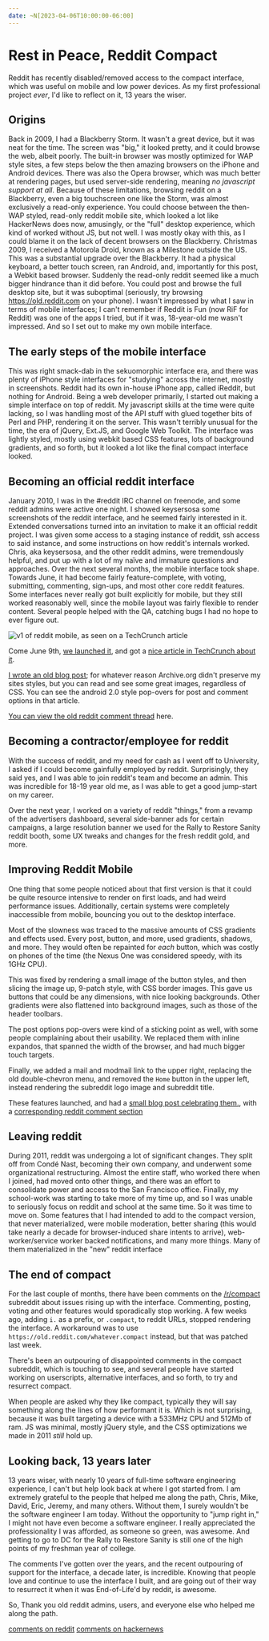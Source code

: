 ```yaml
---
date: ~N[2023-04-06T10:00:00-06:00]
---
```


# Rest in Peace, Reddit Compact

Reddit has recently disabled/removed access to the compact interface, which was useful on mobile and low power devices. As my first professional project _ever_, I'd like to reflect on it, 13 years the wiser.

## Origins

Back in 2009, I had a Blackberry Storm. It wasn't a great device, but it was neat for the time. The screen was "big," it looked pretty, and it could browse the web, albeit poorly. The built-in browser was mostly optimized for WAP style sites, a few steps below the then amazing browsers on the iPhone and Android devices. There was also the Opera browser, which was much better at rendering pages, but used server-side rendering, meaning _no javascript support at all_. Because of these limitations, browsing reddit on a Blackberry, even a big touchscreen one like the Storm, was almost exclusively a read-only experience. You could choose between the then-WAP styled, read-only reddit mobile site, which looked a lot like HackerNews does now, amusingly, or the "full" desktop experience, which kind of worked without JS, but not well. I was mostly okay with this, as I could blame it on the lack of decent browsers on the Blackberry.
Christmas 2009, I received a Motorola Droid, known as a Milestone outside the US. This was a substantial upgrade over the Blackberry. It had a physical keyboard, a better touch screen, ran Android, and, importantly for this post, a Webkit based browser. Suddenly the read-only reddit seemed like a much bigger hindrance than it did before. You could post and browse the full desktop site, but it was suboptimal (seriously, try browsing https://old.reddit.com on your phone). I wasn't impressed by what I saw in terms of mobile interfaces; I can't remember if Reddit is Fun (now RiF for Reddit) was one of the apps I tried, but if it was, 18-year-old me wasn't impressed. And so I set out to make my own mobile interface.

## The early steps of the mobile interface

This was right smack-dab in the sekuomorphic interface era, and there was plenty of iPhone style interfaces for "studying" across the internet, mostly in screenshots. Reddit had its own in-house iPhone app, called iReddit, but nothing for Android. Being a web developer primarily, I started out making a simple interface on top of reddit. My javascript skills at the time were quite lacking, so I was handling most of the API stuff with glued together bits of Perl and PHP, rendering it on the server. This wasn't terribly unusual for the time, the era of jQuery, Ext.JS, and Google Web Toolkit. The interface was lightly styled, mostly using webkit based CSS features, lots of background gradients, and so forth, but it looked a lot like the final compact interface looked.

## Becoming an official reddit interface

January 2010, I was in the #reddit IRC channel on freenode, and some reddit admins were active one night. I showed keysersosa some screenshots of the reddit interface, and he seemed fairly interested in it. Extended conversations turned into an invitation to make it an official reddit project. I was given some access to a staging instance of reddit, ssh access to said instance, and some instructions on how reddit's internals worked. Chris, aka keysersosa, and the other reddit admins, were tremendously helpful, and put up with a lot of my naïve and immature questions and approaches. Over the next several months, the mobile interface took shape. Towards June, it had become fairly feature-complete, with voting, submitting, commenting, sign-ups, and most other core reddit features. Some interfaces never really got built explicitly for mobile, but they still worked reasonably well, since the mobile layout was fairly flexible to render content. Several people helped with the QA, catching bugs I had no hope to ever figure out.

![v1 of reddit mobile, as seen on a TechCrunch article](/postimages/reddit-mobile-tc.jpg)

Come June 9th, [we launched it](https://web.archive.org/web/20100612133310/http://blog.reddit.com/2010/06/better-mobile-reddit-for-all.html), and got a [nice article in TechCrunch about it](https://techcrunch.com/2010/06/09/reddit-mobile).

[I wrote an old blog post](https://web.archive.org/web/20100614000623/http://paradoxdgn.com/post/the-design-process-for-reddit-mobile); for whatever reason Archive.org didn't preserve my sites styles, but you can read and see some great images, regardless of CSS. You can see the android 2.0 style pop-overs for post and comment options in that article.

[You can view the old reddit comment thread](https://www.reddit.com/r/announcements/comments/cd9ju/weve_revamped_reddits_mobile_site_let_us_know/) here.

## Becoming a contractor/employee for reddit

With the success of reddit, and my need for cash as I went off to University, I asked if I could become gainfully employed by reddit. Surprisingly, they said yes, and I was able to join reddit's team and become an admin. This was incredible for 18-19 year old me, as I was able to get a good jump-start on my career.

Over the next year, I worked on a variety of reddit "things," from a revamp of the advertisers dashboard, several side-banner ads for certain campaigns, a large resolution banner we used for the Rally to Restore Sanity reddit booth, some UX tweaks and changes for the fresh reddit gold, and more.

## Improving Reddit Mobile

One thing that some people noticed about that first version is that it could be quite resource intensive to render on first loads, and had weird performance issues. Additionally, certain systems were completely inaccessible from mobile, bouncing you out to the desktop interface.

Most of the slowness was traced to the massive amounts of CSS gradients and effects used. Every post, button, and more, used gradients, shadows, and more. They would often be repainted for _each_ button, which was costly on phones of the time (the Nexus One was considered speedy, with its 1GHz CPU).

This was fixed by rendering a small image of the button styles, and then slicing the image up, 9-patch style, with CSS border images. This gave us buttons that could be any dimensions, with nice looking backgrounds. Other gradients were also flattened into background images, such as those of the header toolbars.

The post options pop-overs were kind of a sticking point as well, with some people complaining about their usability. We replaced them with inline expandos, that spanned the width of the browser, and had much bigger touch targets.

Finally, we added a mail and modmail link to the upper right, replacing the old double-chevron menu, and removed the `Home` button in the upper left, instead rendering the subreddit logo image and subreddit title.

These features launched, and had a [small blog post celebrating them.](https://web.archive.org/web/20110724041754/http://blog.reddit.com/2011/07/next-generation-of-reddit-mobile.html), with a [corresponding reddit comment section](https://www.reddit.com/r/blog/comments/iw1kz/the_next_generation_of_reddit_mobile/)

## Leaving reddit

During 2011, reddit was undergoing a lot of significant changes. They split off from Condé Nast, becoming their own company, and underwent some organizational restructuring. Almost the entire staff, who worked there when I joined, had moved onto other things, and there was an effort to consolidate power and access to the San Francisco office. Finally, my school-work was starting to take more of my time up, and so I was unable to seriously focus on reddit and school at the same time. So it was time to move on. Some features that I had intended to add to the compact version, that never materialized, were mobile moderation, better sharing (this would take nearly a decade for browser-induced share intents to arrive), web-worker/service worker backed notifications, and many more things. Many of them materialized in the "new" reddit interface

## The end of compact

For the last couple of months, there have been comments on the [/r/compact](https://www.reddit.com/r/compact) subreddit about issues rising up with the interface. Commenting, posting, voting and other features would sporadically stop working. A few weeks ago, adding `i.` as a prefix, or `.compact`, to reddit URLs, stopped rendering the interface. A workaround was to use `https://old.reddit.com/whatever.compact` instead, but that was patched last week.

There's been an outpouring of disappointed comments in the compact subreddit, which is touching to see, and several people have started working on userscripts, alternative interfaces, and so forth, to try and resurrect compact.

When people are asked why they like compact, typically they will say something along the lines of how performant it is. Which is not surprising, because it was built targeting a device with a 533MHz CPU and 512Mb of ram. JS was minimal, mostly jQuery style, and the CSS optimizations we made in 2011 _still_ hold up.

## Looking back, 13 years later

13 years wiser, with nearly 10 years of full-time software engineering experience, I can't but help look back at where I got started from. I am extremely grateful to the people that helped me along the path, Chris, Mike, David, Eric, Jeremy, and many others. Without them, I surely wouldn't be the software engineer I am today. Without the opportunity to "jump right in," I might not have even become a software engineer. I really appreciated the professionality I was afforded, as someone so green, was awesome. And getting to go to DC for the Rally to Restore Sanity is still one of the high points of my freshman year of college.

The comments I've gotten over the years, and the recent outpouring of support for the interface, a decade later, is incredible. Knowing that people love and continue to use the interface I built, and are going out of their way to resurrect it when it was End-of-Life'd by reddit, is awesome.

So, Thank you old reddit admins, users, and everyone else who helped me along the path.

[comments on reddit](https://www.reddit.com/r/programming/comments/12dpmq6/rest_in_peace_reddit_compact/) [comments on hackernews](https://news.ycombinator.com/item?id=35470777)
